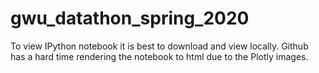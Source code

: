 # gwu_datathon_spring_2020

To view IPython notebook it is best to download and view locally. Github has a hard time rendering the notebook to html due to the Plotly images.
